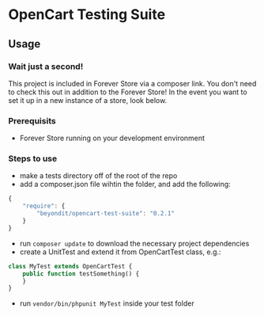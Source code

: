 # OpenCart Testing Suite

## Usage

### Wait just a second!
This project is included in Forever Store via a composer link.  You
don't need to check this out in addition to the Forever Store!  In the
event you want to set it up in a new instance of a store, look below.

### Prerequisits
* Forever Store running on your development environment

### Steps to use
* make a tests directory off of the root of the repo
* add a composer.json file wihtin the folder, and add the following:

```javascript
{
	"require": {
		"beyondit/opencart-test-suite": "0.2.1"
	}
}
```
* run `composer update` to download the necessary project dependencies
* create a UnitTest and extend it from OpenCartTest class, e.g.:

```php
class MyTest extends OpenCartTest {	
    public function testSomething() {			
    }	
}
```
* run `vendor/bin/phpunit MyTest` inside your test folder
